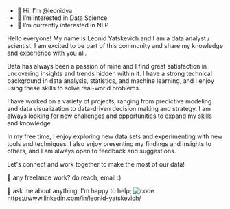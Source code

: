 - 👋 Hi, I’m @leonidya
- 👀 I’m interested in Data Science
- 🌱 I’m currently interested in NLP

<!---
leonidya/leonidya is a ✨ special ✨ repository because its `README.md` (this file) appears on your GitHub profile.
You can click the Preview link to take a look at your changes.
--->

Hello everyone! My name is Leonid Yatskevich and I am a data analyst / scientist. I am excited to be part of this community and share my knowledge and experience with you all.

Data has always been a passion of mine and I find great satisfaction in uncovering insights and trends hidden within it. I have a strong technical background in data analysis, statistics, and machine learning, and I enjoy using these skills to solve real-world problems.

I have worked on a variety of projects, ranging from predictive modeling and data visualization to data-driven decision making and strategy. I am always looking for new challenges and opportunities to expand my skills and knowledge.

In my free time, I enjoy exploring new data sets and experimenting with new tools and techniques. I also enjoy presenting my findings and insights to others, and I am always open to feedback and suggestions.

Let's connect and work together to make the most of our data!

💼 any freelance work? do reach, email :)

💬 ask me about anything, I'm happy to help; ![code](https://user-images.githubusercontent.com/53173112/218266632-9f0ebb51-3a74-40c1-b4dd-09069b0cd45f.gif)
https://www.linkedin.com/in/leonid-yatskevich/ 
